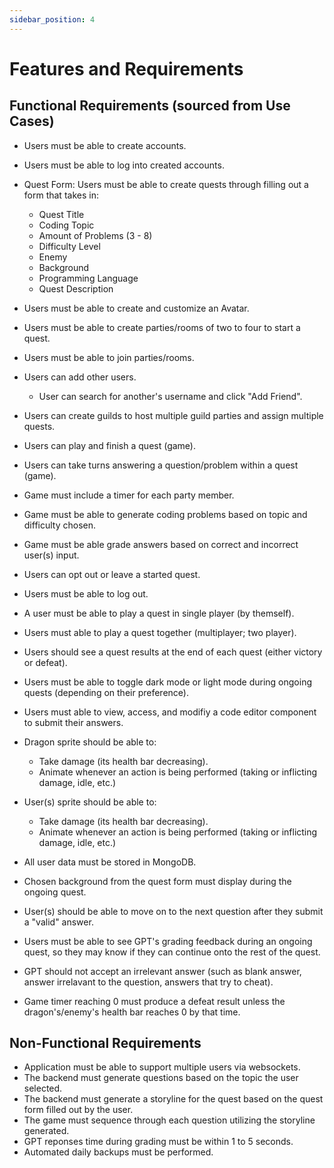 ```yaml
---
sidebar_position: 4
---
```


# Features and Requirements

## Functional Requirements (sourced from Use Cases)

* Users must be able to create accounts.
* Users must be able to log into created accounts.

* Quest Form: Users must be able to create quests through filling out a form that takes in:
  * Quest Title
  * Coding Topic
  * Amount of Problems (3 - 8)
  * Difficulty Level
  * Enemy 
  * Background
  * Programming Language
  * Quest Description
* Users must be able to create and customize an Avatar.
* Users must be able to create parties/rooms of two to four to start a quest.
* Users must be able to join parties/rooms.
* Users can add other users.
  * User can search for another's username and click "Add Friend".
* Users can create guilds to host multiple guild parties and assign multiple quests.
* Users can play and finish a quest (game).
* Users can take turns answering a question/problem within a quest (game).
* Game must include a timer for each party member.
* Game must be able to generate coding problems based on topic and difficulty chosen.
* Game must be able grade answers based on correct and incorrect user(s) input.
* Users can opt out or leave a started quest.
* Users must be able to log out.
* A user must be able to play a quest in single player (by themself).
* Users must able to play a quest together (multiplayer; two player).
* Users should see a quest results at the end of each quest (either victory or defeat).
* Users must be able to toggle dark mode or light mode during ongoing quests (depending on their preference).
* Users must able to view, access, and modifiy a code editor component to submit their answers.
* Dragon sprite should be able to:
  * Take damage (its health bar decreasing).
  * Animate whenever an action is being performed (taking or inflicting damage, idle, etc.)
* User(s) sprite should be able to:
  * Take damage (its health bar decreasing).
  * Animate whenever an action is being performed (taking or inflicting damage, idle, etc.)
* All user data must be stored in MongoDB.
* Chosen background from the quest form must display during the ongoing quest.
* User(s) should be able to move on to the next question after they submit a "valid" answer.
* Users must be able to see GPT's grading feedback during an ongoing quest, so they may know if they can continue onto the rest of the quest.
* GPT should not accept an irrelevant answer (such as blank answer, answer irrelavant to the question, answers that try to cheat).
* Game timer reaching 0 must produce a defeat result unless the dragon's/enemy's health bar reaches 0 by that time.
 

## Non-Functional Requirements
* Application must be able to support multiple users via websockets.
* The backend must generate questions based on the topic the user selected.
* The backend must generate a storyline for the quest based on the quest form filled out by the user.
* The game must sequence through each question utilizing the storyline generated.
* GPT reponses time during grading must be within 1 to 5 seconds.
* Automated daily backups must be performed.

